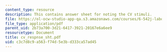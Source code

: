 ```yaml
---
content_type: resource
description: This contains answer sheet for noting the CV stimuli.
file: https://ol-ocw-studio-app-qa.s3.amazonaws.com/courses/6-542j-laboratory-on-the-physiology-acoustics-and-perception-of-speech-fall-2005/c3c7d8c9a563f74d5e3bd333ca57ad45_cv_respnse_sht.pdf
file_type: application/pdf
parent_uid: 2b73a700-3d21-6417-3921-20167e6a6ee9
resourcetype: Document
title: cv_respnse_sht.pdf
uid: c3c7d8c9-a563-f74d-5e3b-d333ca57ad45
---
```

